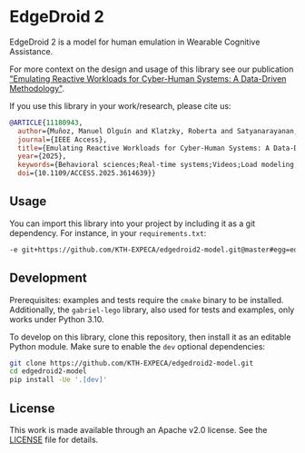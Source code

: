 # EdgeDroid 2

EdgeDroid 2 is a model for human emulation in Wearable Cognitive Assistance.

For more context on the design and usage of this library see our publication ["Emulating Reactive Workloads for Cyber-Human Systems: A Data-Driven Methodology"](https://doi.org/10.1109/ACCESS.2025.3614639).

If you use this library in your work/research, please cite us:
```bibtex
@ARTICLE{11180943,
  author={Muñoz, Manuel Olguín and Klatzky, Roberta and Satyanarayanan, Mahadev and Gross, James},
  journal={IEEE Access}, 
  title={Emulating Reactive Workloads for Cyber-Human Systems: A Data-Driven Methodology}, 
  year={2025},
  keywords={Behavioral sciences;Real-time systems;Videos;Load modeling;Correlation;Benchmark testing;Delays;Computational modeling;Biomedical monitoring;Adaptation models;Distributed Systems;Modeling and Prediction;Virtual and Augmented Reality;Wearable Computers},
  doi={10.1109/ACCESS.2025.3614639}}

```

## Usage

You can import this library into your project by including it as a git dependency.
For instance, in your `requirements.txt`:

```txt title=requirements.txt
-e git+https://github.com/KTH-EXPECA/edgedroid2-model.git@master#egg=edgedroid
```

## Development

Prerequisites: examples and tests require the `cmake` binary to be installed.
Additionally, the `gabriel-lego` library, also used for tests and examples, only works under Python 3.10.

To develop on this library, clone this repository, then install it as an editable Python module. Make sure to enable the `dev` optional dependencies:

```bash
git clone https://github.com/KTH-EXPECA/edgedroid2-model.git
cd edgedroid2-model
pip install -Ue '.[dev]'
```

## License

This work is made available through an Apache v2.0 license.
See the [LICENSE](LICENSE) file for details.
